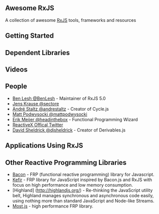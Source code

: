 Awesome RxJS
------------

A collection of awesome [RxJS](hhttps://github.com/Reactive-Extensions/RxJS) tools, frameworks and resources

## Getting Started

## Dependent Libraries

## Videos

## People
 - [Ben Lesh @BenLesh](https://twitter.com/BenLesh) - Maintainer of RxJS 5.0
 - [Jens Krause @sectore ](https://twitter.com/sectore) 
 - [André Staltz @andrestaltz](https://twitter.com/andrestaltz) - Creator of Cycle.js
 - [Matt Podwysocki @mattpodwysocki](https://twitter.com/mattpodwysocki)
 - [Erik Meijer @headinthebox](https://twitter.com/headinthebox) - Functional Programming Wizard
 - [ReactiveX Offical Twitter](https://twitter.com/ReactiveX)
 - [David Sheldrick @djsheldrick](https://twitter.com/djsheldrick) - Creator of Derivables.js

## Applications Using RxJS

## Other Reactive Programming Libraries
* [Bacon](https://github.com/baconjs/bacon.js) - FRP (functional reactive programming) library for Javascript.
* [Kefir](https://github.com/pozadi/kefir) - FRP library for JavaScript inspired by Bacon.js and RxJS with focus on high performance and low memory consumption.
* [Highland] (http://highlandjs.org/) - Re-thinking the JavaScript utility belt, Highland manages synchronous and asynchronous code easily, using nothing more than standard JavaScript and Node-like Streams.
* [Most.js](https://github.com/cujojs/most) - high performance FRP library.
